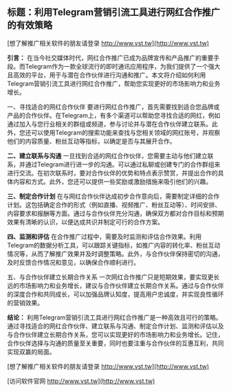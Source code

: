 ## **标题：利用Telegram营销引流工具进行网红合作推广的有效策略**

[想了解推广相关软件的朋友请登录 http://www.vst.tw](http://www.vst.tw)

**引言：**
在当今社交媒体时代，网红合作推广已成为品牌宣传和产品推广的重要手段。而Telegram作为一款全球流行的即时通讯应用程序，为我们提供了一个强大且高效的平台，用于与潜在合作伙伴进行沟通和推广。本文将介绍如何利用Telegram营销引流工具进行网红合作推广，帮助您实现更好的市场影响力和业务增长。

一、寻找适合的网红合作伙伴
要进行网红合作推广，首先需要找到适合您品牌或产品的合作伙伴。在Telegram上，有多个渠道可以帮助您寻找合适的网红，例如通过加入与您行业相关的群组或频道，参与讨论并与潜在合作伙伴建立联系。此外，您还可以使用Telegram的搜索功能来查找与您相关领域的网红账号，并观察他们的内容质量、粉丝互动等指标，以确定是否与其展开合作。

**二、建立联系与沟通**
一旦找到合适的网红合作伙伴，您需要主动与他们建立联系，并通过Telegram进行进一步的沟通。可以通过私聊或创建专门的合作群组来进行交流。在初次联系时，要对合作伙伴的优势和特点表示赞赏，并提出合作的具体内容和方式。此外，您还可以提供一些奖励或激励措施来吸引他们的兴趣。

**三、制定合作计划**
在与网红合作伙伴达成初步合作意向后，需要制定详细的合作计划。这包括确定合作的形式（例如直播、视频推广、粉丝互动等）、时间安排、内容要求和报酬等方面。通过与合作伙伴充分沟通，确保双方都对合作目标和预期效果有清晰的认识，以便达成共识并制定可行的合作方案。

**四、监测和评估**
在合作推广过程中，需要及时监测和评估合作效果。利用Telegram的数据分析工具，可以跟踪关键指标，如推广内容的转化率、粉丝互动情况等，从而了解推广效果并及时调整策略。此外，与合作伙伴保持密切的沟通，及时反馈合作情况和意见，以确保合作顺利进行。

五、与合作伙伴建立长期合作关系
一次网红合作推广只是短期效果，要实现更长远的市场影响力和业务增长，建议与合作伙伴建立长期合作关系。通过与合作伙伴的深度合作和共同成长，可以加强品牌认知度，提高用户忠诚度，并实现良性循环的营销效果。

**结论：**
利用Telegram营销引流工具进行网红合作推广是一种高效且可行的策略。通过寻找适合的网红合作伙伴、建立联系与沟通、制定合作计划、监测和评估以及与合作伙伴建立长期合作关系，您可以实现更好的市场影响力和业务增长。记住，合作伙伴选择与沟通的质量至关重要，同时也要注重与合作伙伴的互惠互利，共同实现双赢的局面。

[想了解推广相关软件的朋友请登录 http://www.vst.tw](http://www.vst.tw)


[访问软件官网 http://www.vst.tw](http://www.vst.tw)
